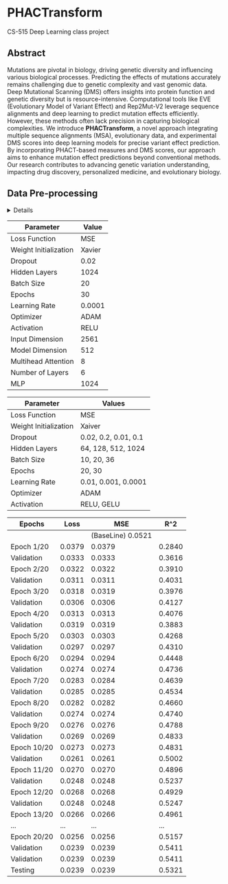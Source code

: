 # PHACTransform
CS-515 Deep Learning class project

## Abstract

Mutations are pivotal in biology, driving genetic diversity and influencing various biological processes. Predicting the effects of mutations accurately remains challenging due to genetic complexity and vast genomic data. Deep Mutational Scanning (DMS) offers insights into protein function and genetic diversity but is resource-intensive. Computational tools like EVE (Evolutionary Model of Variant Effect) and Rep2Mut-V2 leverage sequence alignments and deep learning to predict mutation effects efficiently. However, these methods often lack precision in capturing biological complexities.
We introduce **PHACTransform**, a novel approach integrating multiple sequence alignments (MSA), evolutionary data, and experimental DMS scores into deep learning models for precise variant effect prediction. By incorporating PHACT-based measures and DMS scores, our approach aims to enhance mutation effect predictions beyond conventional methods. Our research contributes to advancing genetic variation understanding, impacting drug discovery, personalized medicine, and evolutionary biology.


## Data Pre-processing 
<details>

The PHACTransform project utilizes two different datasets: DMS score data from [ProteinGym](https://proteingym.org/download) and PHACT scores from [PHACTboost](https://www.biorxiv.org/content/10.1101/2024.01.30.577938v1).


The DMS dataset includes deep mutational scanning scores from 217 proteins of various species. In this project, we focused solely on human proteins. To extract and shape the data accordingly, we implemented the following steps. Initially, we filtered the dataset to include only human proteins and excluded unreliable and redundant data, resulting in a selection of 81 out of 96 human proteins for preprocessing.

### Data Preparation 

#### Gathering Human DMS Data

To retrieve only the human proteins from the entire dataset, we utilized the [`gatherHumanDMS.py`](./Data_Preprocessing/scripts/gatherHumanDMS.py) script with the [filtered metadata](filtered_DMS_human_metadata.csv).

#### Renaming Files

The initial data files were named according to the protein names, species, and experiments, including unnecessary parts. To maintain consistency, we decided to rename the files using UniProt IDs. First, we extracted the protein names from the file names with the [`abstract_protein_names.py`](./Data_Preprocessing/scripts/abstract_protein_names.py) script, which writes the protein names into a CSV file named `protein_names.csv`. UniProt IDs were then manually added to the CSV file and used for renaming the DMS score files with the [`rename_DMS_files.py`](./Data_Preprocessing/scripts/rename_DMS_files.py) script.

#### Correcting the Annotations of the Mutations
In some DMS experiments, partial protein sequences were used instead of whole sequences. The mutation positions were annotated based on these partial sequences. To prevent mapping errors with the PHACT score data (which uses the original positions from whole sequences), we updated the annotations using the [`change_annotations.py`](./Data_Preprocessing/scripts/change_annotations.py) script. During this process, we discovered that for some proteins, the mutated sequences did not match the sub-sequences of the original (canonical) protein sequences. Consequently, we eliminated those 18 proteins, resulting in a dataset of 230,209 data points (mutations) from 68 proteins.

### Normalization of the DMS Scores

#### Normalization and Reshaping of the Data

DMS scores, generated from different experiments, varied in scaling. To provide consistent scores for the model, we normalized them. The initial data format included both SNPs and indel mutations. Since our project focuses on single amino acid mutations, we filtered out other mutation types. Additionally, we added UniProt IDs to each DMS file. This step was performed using the [`normalizeDMSscores.py`](./Data_Preprocessing/scripts/normalizeDMSscores.py) script.

#### Concatenating the DMS Score Files

After reshaping and normalizing the data, we concatenated all DMS score files into a single file using the [`concatenate_CSVs.py`](./Data_Preprocessing/scripts/concatenate_CSVs.py) script.

## Gathering FASTA Files of the Proteins

The FASTA files for the entire human proteome were already available in the PHACTboost dataset. We used the [`copy_fasta_files.py`](./Data_Preprocessing/scripts/copy_fasta_files.py) script to gather the FASTA files in one location to feed the model later.

## PHACTboost Data

#### Transforming the PHACT Score Data

The PHACT scores were initially formatted as a matrix of (protein length) x (twenty common amino acids), storing all possible single amino acid mutation scores for a protein. We needed these mutations and scores in columns. The [`transform_score_files.py`](./Data_Preprocessing/scripts/transform_score_files.py) script was used to gather and transform the PHACT scores from the PHACTboost dataset.

#### Concatenating the PHACT Score Files

After transforming and gathering the data, we concatenated all PHACT score files into one using the [`concatenate_CSVs.py`](./Data_Preprocessing/scripts/concatenate_CSVs.py) script.


## Merging Final Datasets

After completing all data preprocessing steps, the final concatenated CSV files of PHACT and DMS scores were merged into a single file using the [`merge_CSVs.py`](./Data_Preprocessing/scripts/merge_CSVs.py) script.

</details>




| Parameter              | Value          |
|------------------------|----------------|
| Loss Function          | MSE            |
| Weight Initialization  | Xavier         |
| Dropout                | 0.02           |
| Hidden Layers          | 1024           |
| Batch Size             | 20             |
| Epochs                 | 30             |
| Learning Rate          | 0.0001         |
| Optimizer              | ADAM           |
| Activation             | RELU           |
| Input Dimension        | 2561           |
| Model Dimension        | 512            |
| Multihead Attention    | 8              |
| Number of Layers       | 6              |
| MLP                    | 1024           |




| Parameter              | Values                        |
|------------------------|-------------------------------|
| Loss Function          | MSE                           |
| Weight Initialization  | Xaiver                        |
| Dropout                | 0.02, 0.2, 0.01, 0.1          |
| Hidden Layers          | 64, 128, 512, 1024            |
| Batch Size             | 10, 20, 36                    |
| Epochs                 | 20, 30                        |
| Learning Rate          | 0.01, 0.001, 0.0001           |
| Optimizer              | ADAM                          |
| Activation             | RELU, GELU                    |


| Epochs            | Loss   | MSE    | R^2    |
|------------------|--------|--------|--------|
|                   |        | (BaseLine) 0.0521 |        |
| Epoch 1/20       | 0.0379 | 0.0379 | 0.2840 |
| Validation       | 0.0333 | 0.0333 | 0.3616 |
| Epoch 2/20       | 0.0322 | 0.0322 | 0.3910 |
| Validation       | 0.0311 | 0.0311 | 0.4031 |
| Epoch 3/20       | 0.0318 | 0.0319 | 0.3976 |
| Validation       | 0.0306 | 0.0306 | 0.4127 |
| Epoch 4/20       | 0.0313 | 0.0313 | 0.4076 |
| Validation       | 0.0319 | 0.0319 | 0.3883 |
| Epoch 5/20       | 0.0303 | 0.0303 | 0.4268 |
| Validation       | 0.0297 | 0.0297 | 0.4310 |
| Epoch 6/20       | 0.0294 | 0.0294 | 0.4448 |
| Validation       | 0.0274 | 0.0274 | 0.4736 |
| Epoch 7/20       | 0.0283 | 0.0284 | 0.4639 |
| Validation       | 0.0285 | 0.0285 | 0.4534 |
| Epoch 8/20       | 0.0282 | 0.0282 | 0.4660 |
| Validation       | 0.0274 | 0.0274 | 0.4740 |
| Epoch 9/20       | 0.0276 | 0.0276 | 0.4788 |
| Validation       | 0.0269 | 0.0269 | 0.4833 |
| Epoch 10/20      | 0.0273 | 0.0273 | 0.4831 |
| Validation       | 0.0261 | 0.0261 | 0.5002 |
| Epoch 11/20      | 0.0270 | 0.0270 | 0.4896 |
| Validation       | 0.0248 | 0.0248 | 0.5237 |
| Epoch 12/20      | 0.0268 | 0.0268 | 0.4929 |
| Validation       | 0.0248 | 0.0248 | 0.5247 |
| Epoch 13/20      | 0.0266 | 0.0266 | 0.4961 |
| ...              | ...    | ...    | ...    |
| Epoch 20/20      | 0.0256 | 0.0256 | 0.5157 |
| Validation       | 0.0239 | 0.0239 | 0.5411 |
| Validation       | 0.0239 | 0.0239 | 0.5411 |
| Testing          | 0.0239 | 0.0239 | 0.5321 |


